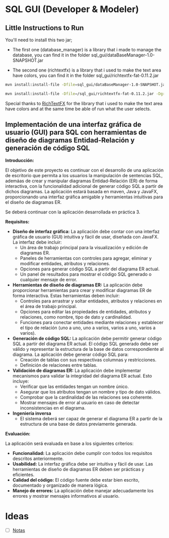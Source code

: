 # SQL GUI (Developer & Modeler)

## Little Instructions to Run

You'll need to install this two jar;

* The first one (database_manager) is a library that i made to manage the database, you can find it in the folder sql_gui/dataBaseManager-1.0-SNAPSHOT.jar

* The second one (richtextfx) is a library that i used to make the text area have colors, you can find it in the folder sql_gui/richtextfx-fat-0.11.2.jar

``` bash
mvn install:install-file -Dfile=sql_gui/dataBaseManager-1.0-SNAPSHOT.jar -DgroupId=edu.upvictoria.fpoo -DartifactId=database_manager -Dversion=1.0 -Dpackaging=jar

mvn install:install-file -Dfile=/sql_gui/richtextfx-fat-0.11.2.jar -DgroupId=org.fxmisc.richtext -DartifactId=richtextfx -Dversion=0.11.2 -Dpackaging=jar
```

Special thanks to [RichTextFX](https://github.com/FXMisc/RichTextFX) for the library that i used to make the text area have colors and at the same time be 
able of run what the user selects.
<!-- 
 I execute this bc i do it wherever i want:

 mvn install:install-file -Dfile=/home/richy/Documents/sql_gui/sql_gui/dataBaseManager-1.0-SNAPSHOT.jar -DgroupId=edu.upvictoria.fpoo -DartifactId=database_manager -Dversion=1.0 -Dpackaging=jar 

 mvn install:install-file -Dfile=/home/richy/Documents/sql_gui/sql_gui/richtextfx-fat-0.11.2.jar -DgroupId=org.fxmisc.richtext -DartifactId=richtextfx -Dversion=0.11.2 -Dpackaging=jar
 -->
## Implementación de una interfaz gráfica de usuario (GUI) para SQL con herramientas de diseño de diagramas Entidad-Relación y generación de código SQL

**Introducción:**

El objetivo de este proyecto es continuar con el desarrollo de una aplicación de escritorio que permita a los usuarios la manipulación de sentencias SQL, ademáas de crear y manipular diagramas Entidad-Relación (ER) de forma interactiva, con la funcionalidad adicional de generar código SQL a partir de dichos diagramas. La aplicación estará basada en maven, Java y JavaFX, proporcionando una interfaz gráfica amigable y herramientas intuitivas para el diseño de diagramas ER.

Se deberá continuar con la aplicación desarrollada en práctica 3.

**Requisitos:**

* **Diseño de interfaz gráfica:** La aplicación debe contar con una interfaz gráfica de usuario (GUI) intuitiva y fácil de usar, diseñada con JavaFX. La interfaz debe incluir:
  * Un área de trabajo principal para la visualización y edición de diagramas ER.
  * Paneles de herramientas con controles para agregar, eliminar y modificar entidades, atributos y relaciones.
  * Opciones para generar código SQL a partir del diagrama ER actual.
  * Un panel de resultados para mostrar el código SQL generado o cualquier mensaje de error.
* **Herramientas de diseño de diagramas ER:** La aplicación debe proporcionar herramientas para crear y modificar diagramas ER de forma interactiva. Estas herramientas deben incluir:
  * Controles para arrastrar y soltar entidades, atributos y relaciones en el área de trabajo principal.
  * Opciones para editar las propiedades de entidades, atributos y relaciones, como nombre, tipo de dato y cardinalidad.
  * Funciones para conectar entidades mediante relaciones y establecer el tipo de relación (uno a uno, uno a varios, varios a uno, varios a varios).
* **Generación de código SQL:** La aplicación debe permitir generar código SQL a partir del diagrama ER actual. El código SQL generado debe ser válido y representar la estructura de la base de datos correspondiente al diagrama. La aplicación debe generar código SQL para:
  * Creación de tablas con sus respectivas columnas y restricciones.
  * Definición de relaciones entre tablas.
* **Validación de diagramas ER:** La aplicación debe implementar mecanismos para validar la integridad del diagrama ER actual. Esto incluye:
  * Verificar que las entidades tengan un nombre único.
  * Asegurar que los atributos tengan un nombre y tipo de dato válidos.
  * Comprobar que la cardinalidad de las relaciones sea coherente.
  * Mostrar mensajes de error al usuario en caso de detectar inconsistencias en el diagrama.
* **Ingeniería inversa**
  * El sistema deberá ser capaz de generar el diagrama ER a partir de la estructura de una base de datos previamente generada.

**Evaluación:**

La aplicación será evaluada en base a los siguientes criterios:

* **Funcionalidad:** La aplicación debe cumplir con todos los requisitos descritos anteriormente.
* **Usabilidad:** La interfaz gráfica debe ser intuitiva y fácil de usar. Las herramientas de diseño de diagramas ER deben ser prácticas y eficientes.
* **Calidad del código:** El código fuente debe estar bien escrito, documentado y organizado de manera lógica.
* **Manejo de errores:** La aplicación debe manejar adecuadamente los errores y mostrar mensajes informativos al usuario.

# Ideas

- [ ] [Notas](notas.md)
